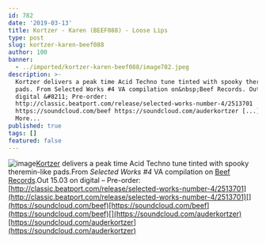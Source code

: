 ```yaml
---
id: 782
date: '2019-03-13'
title: Kortzer - Karen (BEEF088) - Loose Lips
type: post
slug: kortzer-karen-beef088
author: 100
banner:
  - ../imported/kortzer-karen-beef088/image782.jpeg
description: >-
  Kortzer delivers a peak time Acid Techno tune tinted with spooky theremin-like
  pads. From Selected Works #4 VA compilation on&nbsp;Beef Records. Out 15.03 on
  digital &#8211; Pre-order:
  http://classic.beatport.com/release/selected-works-number-4/2513701
  https://soundcloud.com/beef https://soundcloud.com/auderkortzer [...]Read
  More...
published: true
tags: []
featured: false
---
```

![image](../../imported/kortzer-karen-beef088/image782.jpeg)[Kortzer](https://www.residentadvisor.net/dj/kortzer-uk) delivers a peak time Acid Techno tune tinted with spooky theremin-like pads.From _Selected Works #4_ VA compilation on [Beef Records](https://beefrecords.wordpress.com/).Out 15.03 on digital – Pre-order: [](http://classic.beatport.com/release/selected-works-number-4/2513701)[http://classic.beatport.com/release/selected-works-number-4/2513701](http://classic.beatport.com/release/selected-works-number-4/2513701)[](https://soundcloud.com/beef)[https://soundcloud.com/beef](https://soundcloud.com/beef)[](https://soundcloud.com/auderkortzer)[https://soundcloud.com/auderkortzer](https://soundcloud.com/auderkortzer)